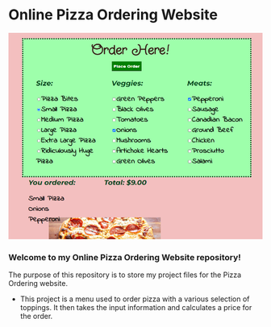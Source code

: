 # Online Pizza Ordering Website
<img src="https://github.com/tbon27/JavaScript-Projects/blob/main/Pizza_Project/readmeSS1.png" width="650" height="410">

### Welcome to my Online Pizza Ordering Website repository!

The purpose of this repository is to store my project files for the Pizza Ordering website.

- This project is a menu used to order pizza with a various selection of toppings. It then takes the input information and calculates a price for the order.
